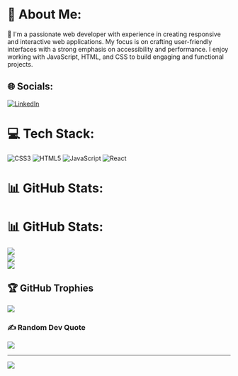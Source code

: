# 💫 About Me:
🌱 I'm a passionate web developer with experience in creating responsive and interactive web applications.
My focus is on crafting user-friendly interfaces with a strong emphasis on accessibility and performance. I enjoy working with JavaScript, HTML, and CSS to build engaging and functional projects.<br>


## 🌐 Socials:
[![LinkedIn](https://img.shields.io/badge/LinkedIn-%230077B5.svg?logo=linkedin&logoColor=white)](https://linkedin.com/in/masoud-ashrafi) 

# 💻 Tech Stack:
![CSS3](https://img.shields.io/badge/css3-%231572B6.svg?style=for-the-badge&logo=css3&logoColor=white) ![HTML5](https://img.shields.io/badge/html5-%23E34F26.svg?style=for-the-badge&logo=html5&logoColor=white) ![JavaScript](https://img.shields.io/badge/javascript-%23323330.svg?style=for-the-badge&logo=javascript&logoColor=%23F7DF1E) ![React](https://img.shields.io/badge/react-%2320232a.svg?style=for-the-badge&logo=react&logoColor=%2361DAFB)
# 📊 GitHub Stats:
# 📊 GitHub Stats:
![](https://github-readme-stats.vercel.app/api?username=Masoud-ashrfi&theme=default&hide_border=false&include_all_commits=false&count_private=false)<br/>
![](https://github-readme-streak-stats.herokuapp.com/?user=Masoud-ashrfi&theme=default&hide_border=false)<br/>
![](https://github-readme-stats.vercel.app/api/top-langs/?username=Masoud-ashrfi&theme=default&hide_border=false&include_all_commits=false&count_private=false&layout=compact)

<!-- Proudly created with GPRM ( https://gprm.itsvg.in ) -->

## 🏆 GitHub Trophies
![](https://github-profile-trophy.vercel.app/?username=Masoud-ashrfi&theme=radical&no-frame=false&no-bg=true&margin-w=4)

### ✍️ Random Dev Quote
![](https://quotes-github-readme.vercel.app/api?type=vetical&theme=radical)

---
[![](https://visitcount.itsvg.in/api?id=Masoud-ashrfi&icon=0&color=0)](https://visitcount.itsvg.in)

<!-- Proudly created with GPRM ( https://gprm.itsvg.in ) -->
